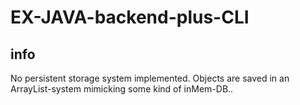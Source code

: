 # EX-JAVA-backend-plus-CLI

## info
No persistent storage system implemented. Objects are saved in an ArrayList-system mimicking some kind of inMem-DB..
